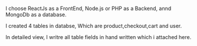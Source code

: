 I choose ReactJs as a FrontEnd, Node.js or PHP as a Backend, annd MongoDb as a  database.

I created 4 tables in databse, Which are product,checkout,cart and user.

In detailed view, I writre all table fields in hand written which i attached here.
